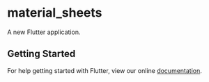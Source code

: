 # material_sheets

A new Flutter application.

## Getting Started

For help getting started with Flutter, view our online
[documentation](https://flutter.io/).
